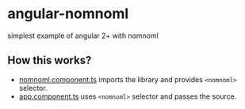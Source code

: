 # angular-nomnoml

simplest example of angular 2+ with nomnoml

## How this works?

- [nomnoml.component.ts](src/app/nomnoml.component.ts) imports the library and provides `<nomnoml>` selector.
- [app.component.ts](src/app/app.component.ts) uses `<nomnoml>` selector and passes the source.
